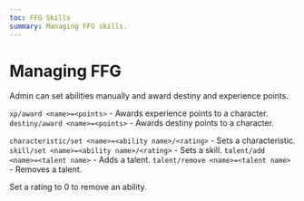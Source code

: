 ```yaml
---
toc: FFG Skills
summary: Managing FFG skills.
---
```


# Managing FFG

Admin can set abilities manually and award destiny and experience points.

`xp/award <name>=<points>` - Awards experience points to a character.
`destiny/award <name>=<points>` - Awards destiny points to a character.

`characteristic/set <name>=<ability name>/<rating>` - Sets a characteristic.
`skill/set <name>=<ability name>/<rating>` - Sets a skill.
`talent/add <name>=<talent name>` - Adds a talent.
`talent/remove <name>=<talent name>` - Removes a talent.

Set a rating to 0 to remove an ability.